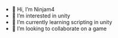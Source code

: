 - 👋 Hi, I’m Ninjam4
- 👀 I’m interested in unity
- 🌱 I’m currently learning scripting in unity
- 💞️ I’m looking to collaborate on a game
